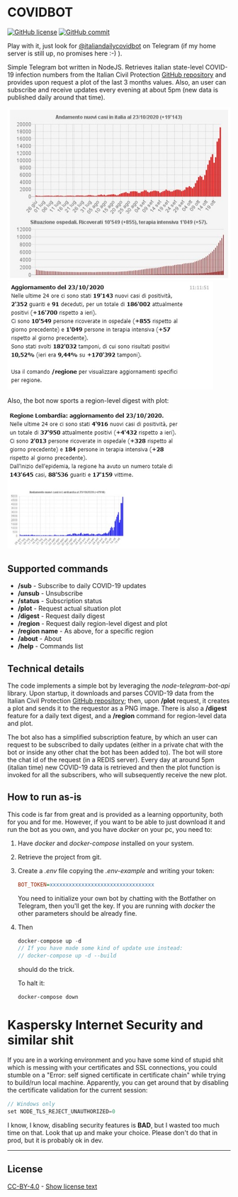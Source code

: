 # COVIDBOT

[![GitHub license](https://img.shields.io/badge/License-Creative%20Commons%20Attribution%204.0%20International-blue)](https://github.com/PicciMario/covidbot/blob/master/LICENSE.txt)
[![GitHub commit](https://img.shields.io/github/last-commit/PicciMario/covidbot)](https://github.com/PicciMario/covidbot/commits/master)

Play with it, just look for [@italiandailycovidbot](https://t.me/italiandailycovidbot) on Telegram (if my home server is still up, no promises here :-) ).

Simple Telegram bot written in NodeJS. Retrieves italian state-level COVID-19 infection numbers from the Italian Civil Protection [GitHub repository](https://github.com/pcm-dpc/COVID-19) and provides upon request a plot of the last 3 months values. Also, an user can subscribe and receive updates every evening at about 5pm (new data is published daily around that time).

![Sample plot](/sampleplot.jpg)
![Sample digest](/sampledigest.jpg)

Also, the bot now sports a region-level digest with plot:

![Sample region](/sampleregion.jpg)

## Supported commands

- **/sub** - Subscribe to daily COVID-19 updates
- **/unsub** - Unsubscribe
- **/status** - Subscription status
- **/plot** - Request actual situation plot
- **/digest** - Request daily digest
- **/region** - Request daily region-level digest and plot
- **/region name** - As above, for a specific region
- **/about** - About
- **/help** - Commands list

## Technical details

The code implements a simple bot by leveraging the *node-telegram-bot-api* library. Upon startup, it downloads and parses COVID-19 data from the Italian Civil Protection [GitHub repository](https://github.com/pcm-dpc/COVID-19); then, upon **/plot** request, it creates a plot and sends it to the requestor as a PNG image. There is also a **/digest** feature for a daily text digest, and a **/region** command for region-level data and plot.

The bot also has a simplified subscription feature, by which an user can request to be subscribed to daily updates (either in a private chat with the bot or inside any other chat the bot has been added to). The bot will store the chat id of the request (in a REDIS server). Every day at around 5pm (italian time) new COVID-19 data is retrieved and then the plot function is invoked for all the subscribers, who will subsequently receive the new plot.

## How to run as-is

This code is far from great and is provided as a learning opportunity, both for you and for me. However, if you want to be able to just download it and run the bot as you own, and you have *docker* on your pc, you need to:

1) Have *docker* and *docker-compose* installed on your system.

2) Retrieve the project from git.

3) Create a *.env* file copying the *.env-example* and writing your token:

	```ini
	BOT_TOKEN=xxxxxxxxxxxxxxxxxxxxxxxxxxxxxxxxx
	```

	You need to initialize your own bot by chatting with the Botfather on Telegram, then you'll get the key. If you are running with *docker* the other parameters should be already fine.

4) Then
	
	```java
	docker-compose up -d
	// If you have made some kind of update use instead:
	// docker-compose up -d --build
	```

	should do the trick.

	To halt it:

	```
	docker-compose down
	```

# Kaspersky Internet Security and similar shit
If you are in a working environment and you have some kind of stupid shit which is messing with your certificates and SSL connections, you could stumble on a "Error: self signed certificate in certificate chain" while trying to build/run local machine. Apparently, you can get around that by disabling the certificate validation for the current session:

```java
// Windows only
set NODE_TLS_REJECT_UNAUTHORIZED=0
```

I know, I know, disabling security features is **BAD**, but I wasted too much time on that. Look that up and make your choice. Please don't do that in prod, but it is probably ok in dev.

---

## License

[CC-BY-4.0](https://creativecommons.org/licenses/by/4.0/deed.it) - [Show license text](https://github.com/PicciMario/covidbot/blob/master/LICENSE.txt)